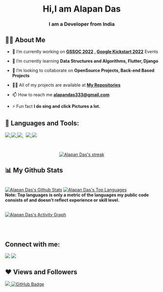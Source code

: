 
<h1 align="center">Hi,I am Alapan Das</h1>
<h3 align="center">I am a Developer from India</h3>


## 🙋‍♂️ About Me

- 🔭 I’m currently working on **[GSSOC 2022](https://gssoc.girlscript.tech/) , [Google Kickstart 2022](https://codingcompetitions.withgoogle.com/kickstart/)** Events

- 🌱 I’m currently learning **Data Structures and Algorithms, Flutter, Django**

- 👯 I’m looking to collaborate on **OpenSource Projects, Back-end Based Projects**

- 👨‍💻 All of my projects are available at **[My Repositories](https://github.com/AlapanDas?tab=repositories)**

- 📫 How to reach me **alapandas333@gmail.com**

- ⚡ Fun fact **I do sing and click Pictures a lot.**

## 🚀 Languages and Tools:

<p align="left"> 
    <a href="https://www.python.org" target="_blank"> <img src="https://img.icons8.com/color/48/000000/python.png"/> </a> 
    <a href="https://www.java.com" target="_blank"> <img src="https://img.icons8.com/color/48/000000/java-coffee-cup-logo.png"/> </a>
    <a style="padding-right:8px;" href="https://www.mysql.com/" target="_blank"> <img src="https://img.icons8.com/fluent/50/000000/mysql-logo.png"/> </a>
    <a href="https://firebase.google.com/" target="_blank"> <img src="https://img.icons8.com/color/48/000000/firebase.png"/> </a> 
    <a href="https://git-scm.com/" target="_blank"> <img src="https://img.icons8.com/color/48/000000/git.png"/> </a> 
</p>

<!-- [![React Badge](https://img.shields.io/badge/-React-61DBFB?style=for-the-badge&labelColor=black&logo=react&logoColor=61DBFB)](#)  [![Javascript Badge](https://img.shields.io/badge/-Javascript-F0DB4F?style=for-the-badge&labelColor=black&logo=javascript&logoColor=F0DB4F)](#) [![Typescript Badge](https://img.shields.io/badge/-Typescript-007acc?style=for-the-badge&labelColor=black&logo=typescript&logoColor=007acc)](#) [![Nodejs Badge](https://img.shields.io/badge/-Nodejs-3C873A?style=for-the-badge&labelColor=black&logo=node.js&logoColor=3C873A)](#) [![GraphQL Badge](https://img.shields.io/badge/-GraphQl-e535ab?style=for-the-badge&labelColor=black&logo=node.js&logoColor=e535ab)](#) -->
<br/>

<p align="center">
    <a href="https://github.com/AlapanDas/github-readme-streak-stats">
        <img title="🔥 Get streak stats for your profile at git.io/streak-stats" alt="Alapan Das's streak" src="https://github-readme-streak-stats.herokuapp.com/?user=AlapanDas&theme=react&hide_border=true&stroke=0000&background=060A0CD0"/>
    </a>
</p>

## 📊 My Github Stats

  <br/>
    <a href="https://github.com/AlapanDas/github-readme-stats"><img alt="Alapan Das's Github Stats" src="https://github-readme-stats.vercel.app/api?username=AlapanDas&show_icons=true&count_private=true&theme=react&hide_border=true&bg_color=0D1117" /></a>
 <a href="https://github.com/AlapanDas/github-readme-stats"><img alt="Alapan Das's Top Languages" src="https://github-readme-stats.vercel.app/api/top-langs/?username=AlapanDas&langs_count=8&count_private=true&layout=compact&theme=react&hide_border=true&bg_color=0D1117" /></a>
  <br/>
  <b>Note: Top languages is only a metric of the languages my public code consists of and doesn't reflect experience or skill level.</b>


<br/>
<br/>

<a href="https://github.com/AlapanDas/github-readme-activity-graph"><img alt="Alapan Das's Activity Graph" src="https://activity-graph.herokuapp.com/graph?username=AlapanDas&bg_color=0D1117&color=5BCDEC&line=5BCDEC&point=FFFFFF&hide_border=true" /></a>

<br/>
<br/>

## Connect with me:
<p align="left">

<a href = "https://www.linkedin.com/in/alapan-das-0171131b3/"><img src="https://img.icons8.com/fluent/48/000000/linkedin.png"/></a>
<a href = "https://twitter.com/AlapanDas4"><img src="https://img.icons8.com/fluent/48/000000/twitter.png"/></a>

</p>

## ❤ Views and Followers
<a href="https://github.com/Meghna-DAS/github-profile-views-counter">
    <img src="https://komarev.com/ghpvc/?username=AlapanDas">
</a>
<a href="https://github.com/AlapanDas?tab=followers"><img src="https://img.shields.io/github/followers/AlapanDas?label=Followers&style=social" alt="GitHub Badge"></a>
